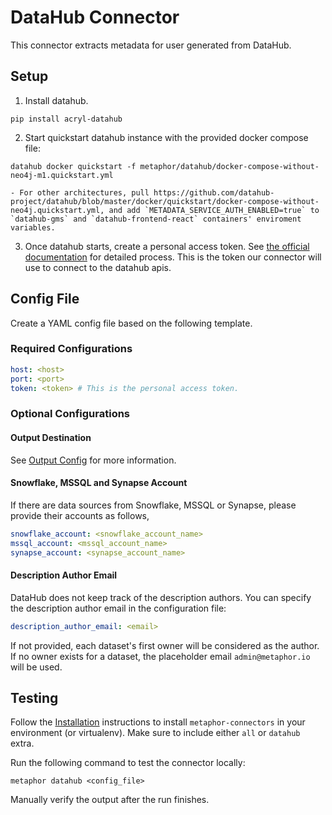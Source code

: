 # DataHub Connector

This connector extracts metadata for user generated from DataHub.

## Setup

1. Install datahub.
```shell
pip install acryl-datahub
```
2. Start quickstart datahub instance with the provided docker compose file:
```shell
datahub docker quickstart -f metaphor/datahub/docker-compose-without-neo4j-m1.quickstart.yml
```
    - For other architectures, pull https://github.com/datahub-project/datahub/blob/master/docker/quickstart/docker-compose-without-neo4j.quickstart.yml, and add `METADATA_SERVICE_AUTH_ENABLED=true` to `datahub-gms` and `datahub-frontend-react` containers' enviroment variables.

3. Once datahub starts, create a personal access token. See [the official documentation](https://datahubproject.io/docs/authentication/personal-access-tokens#creating-personal-access-tokens) for detailed process. This is the token our connector will use to connect to the datahub apis.

## Config File

Create a YAML config file based on the following template.

### Required Configurations

```yaml
host: <host>
port: <port>
token: <token> # This is the personal access token.
```

### Optional Configurations

#### Output Destination

See [Output Config](../common/docs/output.md) for more information.

#### Snowflake, MSSQL and Synapse Account

If there are data sources from Snowflake, MSSQL or Synapse, please provide their accounts as follows,

```yaml
snowflake_account: <snowflake_account_name>
mssql_account: <mssql_account_name>
synapse_account: <synapse_account_name>
```

#### Description Author Email

DataHub does not keep track of the description authors. You can specify the description author email in the configuration file:

```yaml
description_author_email: <email>
```

If not provided, each dataset's first owner will be considered as the author. If no owner exists for a dataset, the placeholder email `admin@metaphor.io` will be used.

## Testing

Follow the [Installation](../../README.md) instructions to install `metaphor-connectors` in your environment (or virtualenv). Make sure to include either `all` or `datahub` extra.

Run the following command to test the connector locally:

```shell
metaphor datahub <config_file>
```

Manually verify the output after the run finishes.